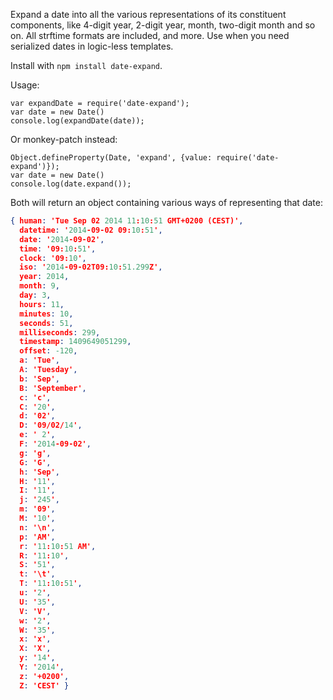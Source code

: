 Expand a date into all the various representations of its constituent components, like 4-digit year, 2-digit year, month, two-digit month and so on. All strftime formats are included, and more. Use when you need serialized dates in logic-less templates.

Install with `npm install date-expand`.

Usage:

    var expandDate = require('date-expand');
    var date = new Date()
    console.log(expandDate(date));

Or monkey-patch instead:

    Object.defineProperty(Date, 'expand', {value: require('date-expand')});
    var date = new Date()
    console.log(date.expand());

Both will return an object containing various ways of representing that date: 

```json
{ human: 'Tue Sep 02 2014 11:10:51 GMT+0200 (CEST)',
  datetime: '2014-09-02 09:10:51',
  date: '2014-09-02',
  time: '09:10:51',
  clock: '09:10',
  iso: '2014-09-02T09:10:51.299Z',
  year: 2014,
  month: 9,
  day: 3,
  hours: 11,
  minutes: 10,
  seconds: 51,
  milliseconds: 299,
  timestamp: 1409649051299,
  offset: -120,
  a: 'Tue',
  A: 'Tuesday',
  b: 'Sep',
  B: 'September',
  c: 'c',
  C: '20',
  d: '02',
  D: '09/02/14',
  e: ' 2',
  F: '2014-09-02',
  g: 'g',
  G: 'G',
  h: 'Sep',
  H: '11',
  I: '11',
  j: '245',
  m: '09',
  M: '10',
  n: '\n',
  p: 'AM',
  r: '11:10:51 AM',
  R: '11:10',
  S: '51',
  t: '\t',
  T: '11:10:51',
  u: '2',
  U: '35',
  V: 'V',
  w: '2',
  W: '35',
  x: 'x',
  X: 'X',
  y: '14',
  Y: '2014',
  z: '+0200',
  Z: 'CEST' }
```